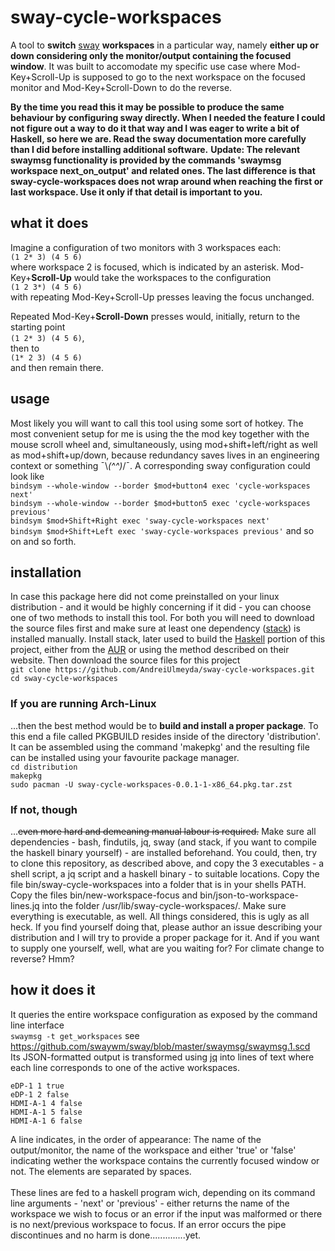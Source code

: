 # sway-cycle-workspaces
A tool to **switch** [sway](https://swaywm.org/) **workspaces** in a particular way, namely **either up or down considering only the monitor/output containing the focused window**.
It was built to accomodate my specific use case where Mod-Key+Scroll-Up is supposed to go to the next workspace on the focused monitor and Mod-Key+Scroll-Down to do the reverse.

**By the time you read this it may be possible to produce the same behaviour by configuring sway directly. When I needed the feature I could not figure out a way to do it that way and I was eager to write a bit of Haskell, so here we are. Read the sway documentation more carefully than I did before installing additional software.**
**Update: The relevant swaymsg functionality is provided by the commands 'swaymsg workspace next_on_output' and related ones. The last difference is that sway-cycle-workspaces does not wrap around when reaching the first or last workspace. Use it only if that detail is important to you.**

## what it does
Imagine a configuration of two monitors with 3 workspaces each:
<br/> `(1 2* 3) (4 5 6)`<br/>
where workspace 2 is focused, which is indicated by an asterisk.
Mod-Key+**Scroll-Up** would take the workspaces to the configuration
<br/>`(1 2 3*) (4 5 6)`<br/>
with repeating Mod-Key+Scroll-Up presses leaving the focus unchanged.

Repeated Mod-Key+**Scroll-Down** presses would, initially, return to the starting point
<br/>`(1 2* 3) (4 5 6)`,<br/>
then to
<br/>`(1* 2 3) (4 5 6)`<br/>
and then remain there.

## usage
Most likely you will want to call this tool using some sort of hotkey. The most convenient setup for
me is using the the mod key together with the mouse scroll wheel and, simultaneously, using mod+shift+left/right
as well as mod+shift+up/down, because redundancy saves lives in an engineering context or something ¯\\_(^^)_/¯.
A corresponding sway configuration could look like
<br/> `bindsym --whole-window --border $mod+button4 exec 'cycle-workspaces next'`
<br/> `bindsym --whole-window --border $mod+button5 exec 'cycle-workspaces previous'`
<br/> `bindsym $mod+Shift+Right exec 'sway-cycle-workspaces next'`
<br/> `bindsym $mod+Shift+Left exec 'sway-cycle-workspaces previous'`
and so on and so forth.

## installation
In case this package here did not come preinstalled on your linux distribution - and it would be highly concerning if it did - you can choose one of two methods to install this tool. For both you will need to download the source files first and make sure at least one dependency ([stack](https://docs.haskellstack.org/en/stable/README/)) is installed manually.
Install stack, later used to build the [Haskell](https://www.haskell.org/) portion of this project, either from the [AUR](https://wiki.archlinux.org/title/Arch_User_Repository) or using the method described on their website. Then download the source files for this project
<br/> `git clone https://github.com/AndreiUlmeyda/sway-cycle-workspaces.git`
<br/> `cd sway-cycle-workspaces`
### If you are running Arch-Linux
...then the best method would be to **build and install a proper package**. To this end a file called PKGBUILD resides inside of the directory 'distribution'. It can be assembled using the command 'makepkg' and the resulting file can be installed using your favourite package manager.
<br/> `cd distribution`
<br/> `makepkg`
<br/> `sudo pacman -U sway-cycle-workspaces-0.0.1-1-x86_64.pkg.tar.zst`

### **If not, though**
...~~even more hard and demeaning manual labour is required.~~
Make sure all dependencies - bash, findutils, jq, sway (and stack, if you want to compile the haskell binary yourself) - are installed beforehand. 
You could, then, try to clone this repository, as described above, and copy the 3 executables - a shell script, a jq script and a haskell binary - to suitable locations.
Copy the file bin/sway-cycle-workspaces into a folder that is in your shells PATH.
Copy the files bin/new-workspace-focus and bin/json-to-workspace-lines.jq into the folder /usr/lib/sway-cycle-workspaces/.
Make sure everything is executable, as well.
All things considered, this is ugly as all heck. If you find yourself doing that, please author an issue describing your distribution and I will try to provide a
proper package for it. And if you want to supply one yourself, well, what are you waiting for? For climate change to reverse? Hmm?

## how it does it
It queries the entire workspace configuration as exposed by the command line interface<br/>
`swaymsg -t get_workspaces` see https://github.com/swaywm/sway/blob/master/swaymsg/swaymsg.1.scd <br/>
Its JSON-formatted output is transformed using [jq](https://stedolan.github.io/jq/) into lines of text where each line corresponds to one of the active workspaces.
```
eDP-1 1 true
eDP-1 2 false
HDMI-A-1 4 false
HDMI-A-1 5 false
HDMI-A-1 6 false
```
A line indicates, in the order of appearance: The name of the output/monitor, the name of the workspace and either 'true' or 'false' indicating wether the workspace contains the currently focused window or not. The elements are separated by spaces.<br/><br/>
These lines are fed to a haskell program wich, depending on its command line arguments - 'next' or 'previous' - either returns the name of the workspace we wish to focus or an error if the input was malformed or there is no next/previous workspace to focus. If an error occurs the pipe discontinues and no harm is done..............yet.